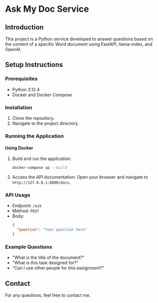 # Ask My Doc Service

## Introduction
This project is a Python service developed to answer questions based on the content of a specific Word document using FastAPI, llama-index, and OpenAI.

## Setup Instructions

### Prerequisites
- Python 3.12.4
- Docker and Docker Compose

### Installation
1. Clone the repository.
2. Navigate to the project directory.

### Running the Application

#### Using Docker
1. Build and run the application:
    ```sh
    docker-compose up --build
    ```

2. Access the API documentation:
    Open your browser and navigate to `http://127.0.0.1:8000/docs`.

### API Usage
- Endpoint: `/ask`
- Method: `POST`
- Body:
    ```json
    {
      "question": "Your question here"
    }

### Example Questions
- "What is the title of the document?"
- "What is this task designed for?"
- "Can I use other people for this assignment?"


## Contact
For any questions, feel free to contact me.
